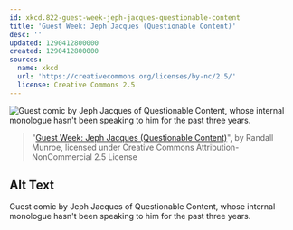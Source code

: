 ```yaml
---
id: xkcd.822-guest-week-jeph-jacques-questionable-content
title: 'Guest Week: Jeph Jacques (Questionable Content)'
desc: ''
updated: 1290412800000
created: 1290412800000
sources:
  name: xkcd
  url: 'https://creativecommons.org/licenses/by-nc/2.5/'
  license: Creative Commons 2.5
---
```

![Guest comic by Jeph Jacques of Questionable Content, whose internal monologue hasn't been speaking to him for the past three years.](https://imgs.xkcd.com/comics/guest_week_jeph_jacques_questionable_content.png)
> "[Guest Week: Jeph Jacques (Questionable Content)](https://xkcd.com/822/)", by Randall Munroe, licensed under Creative Commons Attribution-NonCommercial 2.5 License

## Alt Text
Guest comic by Jeph Jacques of Questionable Content, whose internal monologue hasn't been speaking to him for the past three years.
